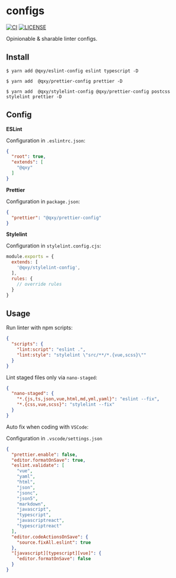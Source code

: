 # configs

[![CI](https://github.com//qxy-fe/configs/workflows/CI/badge.svg)](https://github.com//qxy-fe/configs/actions)
[![LICENSE](https://img.shields.io/github/license/qxy-fe/configs.svg)](https://github.com/qxy-fe/configs/blob/main/LICENSE)

Opinionable & sharable linter configs.

## Install

```shell
$ yarn add @qxy/eslint-config eslint typescript -D

$ yarn add  @qxy/prettier-config prettier -D

$ yarn add  @qxy/stylelint-config @qxy/prettier-config postcss stylelint prettier -D
```

## Config

**ESLint**

Configuration in `.eslintrc.json`:

```json
{
  "root": true,
  "extends": [
    "@qxy"
  ]
}
```

**Prettier**

Configuration in `package.json`:

```json
{
  "prettier": "@qxy/prettier-config"
}
```

**Stylelint**

Configuration in `stylelint.config.cjs`:

```js
module.exports = {
  extends: [
    '@qxy/stylelint-config',
  ],
  rules: {
    // override rules
  }
}
```

## Usage

Run linter with npm scripts:

```json
{
  "scripts": {
    "lint:script": "eslint .",
    "lint:style": "stylelint \"src/**/*.{vue,scss}\""
  }
}
```

Lint staged files only via `nano-staged`:

```json
{
  "nano-staged": {
    "*.{js,ts,json,vue,html,md,yml,yaml}": "eslint --fix",
    "*.{css,vue,scss}": "stylelint --fix"
  }
}
```

Auto fix when coding with `VSCode`:

Configuration in `.vscode/settings.json`

```json
{
  "prettier.enable": false,
  "editor.formatOnSave": true,
  "eslint.validate": [
    "vue",
    "yaml",
    "html",
    "json",
    "jsonc",
    "json5",
    "markdown",
    "javascript",
    "typescript",
    "javascriptreact",
    "typescriptreact"
  ],
  "editor.codeActionsOnSave": {
    "source.fixAll.eslint": true
  },
  "[javascript][typescript][vue]": {
    "editor.formatOnSave": false
  }
}
```
